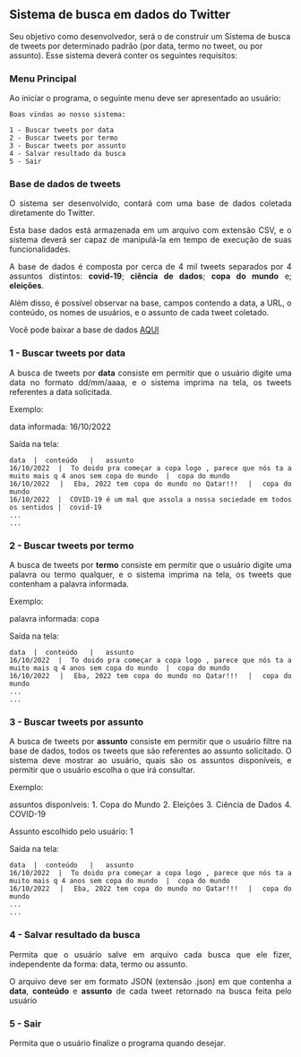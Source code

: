 ## Sistema de busca em dados do Twitter

Seu objetivo como desenvolvedor, será o de construir um Sistema de busca de tweets por determinado padrão (por data, termo no tweet, ou por assunto). Esse sistema deverá conter os seguintes requisitos:

### Menu Principal

Ao iniciar o programa, o seguinte menu deve ser apresentado ao usuário:

```
Boas vindas ao nosso sistema:

1 - Buscar tweets por data
2 - Buscar tweets por termo
3 - Buscar tweets por assunto
4 - Salvar resultado da busca
5 - Sair
```

### Base de dados de tweets
<div align="justify";>
<p>O sistema ser desenvolvido, contará com uma base de dados coletada diretamente do Twitter.</p>

<p>Esta base dados está armazenada em um arquivo com extensão CSV, e o sistema deverá ser capaz de manipulá-la em tempo de execução de suas funcionalidades.</p>

<p>A base de dados é composta por cerca de 4 mil tweets separados por 4 assuntos distintos: <b>covid-19</b>; <b>ciência de dados</b>; <b>copa do mundo</b> e; <b>eleições</b>.</p>

<p>Além disso, é possível observar na base, campos contendo a data, a URL, o conteúdo, os nomes de usuários, e o assunto de cada tweet coletado.</p>

<p>Você pode baixar a base de dados <a href="https://drive.google.com/file/d/103GvlCjiVVBl03_sjPvUCCrR7Zb3uXwN/view?usp=sharing">AQUI</a></p>

</div>

### 1 - Buscar tweets por data

<div align="justify">
<p>A busca de tweets por <b>data</b> consiste em permitir que o usuário digite uma data no formato dd/mm/aaaa, e o sistema imprima na tela, os tweets referentes a data solicitada.</p>

<p>Exemplo:</p>
data informada: 16/10/2022

<p>Saída na tela:</p>

```
data  |  conteúdo   |   assunto
16/10/2022  |  To doido pra começar a copa logo , parece que nós ta a muito mais q 4 anos sem copa do mundo  |  copa do mundo
16/10/2022  |  Eba, 2022 tem copa do mundo no Qatar!!!  |  copa do mundo
16/10/2022  |  COVID-19 é um mal que assola a nossa sociedade em todos os sentidos |  covid-19
...
...
```
</div>

### 2 - Buscar tweets por termo

<div align="justify">
<p>A busca de tweets por <b>termo</b> consiste em permitir que o usuário digite uma palavra ou termo qualquer, e o sistema imprima na tela, os tweets que contenham a palavra informada.</p>

<p>Exemplo:</p>
palavra informada: copa

<p>Saída na tela:</p>

```
data  |  conteúdo   |   assunto
16/10/2022  |  To doido pra começar a copa logo , parece que nós ta a muito mais q 4 anos sem copa do mundo  |  copa do mundo
16/10/2022  |  Eba, 2022 tem copa do mundo no Qatar!!!  |  copa do mundo
...
...
```
</div>

### 3 - Buscar tweets por assunto

<div align="justify">
<p>A busca de tweets por <b>assunto</b> consiste em permitir que o usuário filtre na base de dados, todos os tweets que são referentes ao assunto solicitado. O sistema deve mostrar ao usuário, quais são os assuntos disponíveis, e permitir que o usuário escolha o que irá consultar.</p>

<p>Exemplo:</p>
assuntos disponíveis:
  1. Copa do Mundo
  2. Eleições
  3. Ciência de Dados
  4. COVID-19

Assunto escolhido pelo usuário: 1

<p>Saída na tela:</p>

```
data  |  conteúdo   |   assunto
16/10/2022  |  To doido pra começar a copa logo , parece que nós ta a muito mais q 4 anos sem copa do mundo  |  copa do mundo
16/10/2022  |  Eba, 2022 tem copa do mundo no Qatar!!!  |  copa do mundo
...
...
```
</div>

### 4 - Salvar resultado da busca

<div align="justify">
<p>Permita que o usuário salve em arquivo cada busca que ele fizer, independente da forma: data, termo ou assunto.</p>


<p>O arquivo deve ser em formato JSON (extensão .json) em que contenha a <b>data</b>, <b>conteúdo</b> e <b>assunto</b> de cada tweet retornado na busca feita pelo usuário</p>
</div>

### 5 - Sair

<div align="justify">
<p>Permita que o usuário finalize o programa quando desejar.</p>
